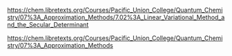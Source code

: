 https://chem.libretexts.org/Courses/Pacific_Union_College/Quantum_Chemistry/07%3A_Approximation_Methods/7.02%3A_Linear_Variational_Method_and_the_Secular_Determinant


https://chem.libretexts.org/Courses/Pacific_Union_College/Quantum_Chemistry/07%3A_Approximation_Methods